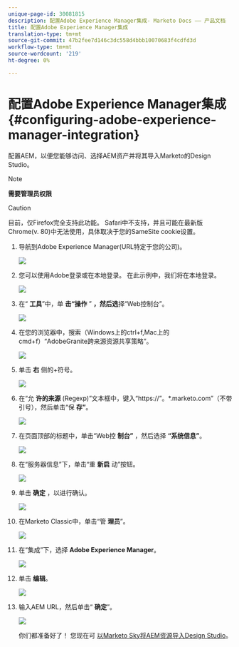 ```yaml
---
unique-page-id: 30081815
description: 配置Adobe Experience Manager集成- Marketo Docs —— 产品文档
title: 配置Adobe Experience Manager集成
translation-type: tm+mt
source-git-commit: 47b2fee7d146c3dc558d4bbb10070683f4cdfd3d
workflow-type: tm+mt
source-wordcount: '219'
ht-degree: 0%

---
```



# 配置Adobe Experience Manager集成 {#configuring-adobe-experience-manager-integration}

配置AEM，以便您能够访问、选择AEM资产并将其导入Marketo的Design Studio。

>[!NOTE]
>
>**需要管理员权限**

>[!CAUTION]
>
>目前，仅Firefox完全支持此功能。 Safari中不支持，并且可能在最新版Chrome(v. 80)中无法使用，具体取决于您的SameSite cookie设置。

1. 导航到Adobe Experience Manager(URL特定于您的公司)。

   ![](assets/one.png)

1. 您可以使用Adobe登录或在本地登录。 在此示例中，我们将在本地登录。

   ![](assets/two.png)

1. 在“ **工具**”中，单 **击“操作** ” **，然后选**&#x200B;择“Web控制台”。

   ![](assets/2a.png)

1. 在您的浏览器中，搜索（Windows上的ctrl+f,Mac上的cmd+f）“AdobeGranite跨来源资源共享策略”。

   ![](assets/three.png)

1. 单击 **右** 侧的+符号。

   ![](assets/four.png)

1. 在“允 **许的来源** (Regexp)”文本框中，键入“https://”。*\.marketo\.com”（不带引号），然后单击“保 **存”**。

   ![](assets/five-psd.png)

1. 在页面顶部的标题中，单击“Web控 **制台”** ，然后选择 **“系统信息”**。

   ![](assets/six.png)

1. 在“服务器信息”下，单击“重 **新启** 动”按钮。

   ![](assets/seven.png)

1. 单击 **确定** ，以进行确认。

   ![](assets/eight.png)

1. 在Marketo Classic中，单击“管 **理员**”。

   ![](assets/nine.png)

1. 在“集成”下，选择 **Adobe Experience Manager**。

   ![](assets/ten.png)

1. 单击 **编辑**。

   ![](assets/eleven.png)

1. 输入AEM URL，然后单击“ **确定**”。

   ![](assets/twelve.png)

   你们都准备好了！ 您现在可 [以Marketo Sky将AEM资源导入Design Studio](http://help.marketo.com/hc/en-us/articles/360036765993)。

